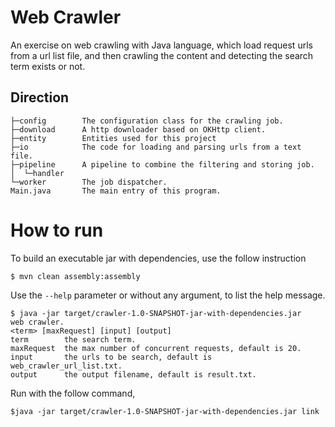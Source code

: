 # Web Crawler

An exercise on web crawling with Java language, which load request urls from a url list file, and then
crawling the content and detecting the search term exists or not.

## Direction

```text
├─config        The configuration class for the crawling job.
├─download      A http downloader based on OKHttp client.
├─entity        Entities used for this project
├─io            The code for loading and parsing urls from a text file.
├─pipeline      A pipeline to combine the filtering and storing job.
│  └─handler
└─worker        The job dispatcher.
Main.java       The main entry of this program.
```

# How to run
To build an executable jar with dependencies, use the follow instruction
```shell
$ mvn clean assembly:assembly
```

Use the `--help` parameter or without any argument, to list the help message.
```shell
$ java -jar target/crawler-1.0-SNAPSHOT-jar-with-dependencies.jar
web crawler.
<term> [maxRequest] [input] [output]
term		the search term.
maxRequest	the max number of concurrent requests, default is 20.
input		the urls to be search, default is web_crawler_url_list.txt.
output		the output filename, default is result.txt.
```

Run with the follow command,
```shell
$java -jar target/crawler-1.0-SNAPSHOT-jar-with-dependencies.jar link
```